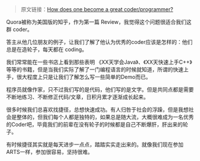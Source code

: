 > 原文链接：[How does one become a great coder/programmer?](https://qr.ae/TUv8zR) 
  
Quora被称为美国版的知乎，作为第一篇 Review，我觉得这个问题很适合我们这群 coder。  
  
答主从他几位朋友的例子，让我们了解了他认为优秀的coder应该是怎样的：他们总是在造轮子，每天都在 coding。  
  
 我们常常能在一些书店上看到那些表明 《XX天学会Java》、《XX天快速上手C++》等等的书籍，但是当我们实际了解了一门编程语言的时候就知道，所谓的快速上手，很大程度上只是让我们了解怎么写一些简单的Demo而已。  
   
 程序员就像作家，只不过我们写的是代码，他们写的是文字。但是共同点都是需要不断地练习、不断修正代码/文章，日积月累才逐渐成长起来。
   
 很多时候我们总喜欢找捷径，总想快速成功。有人归咎于社会的浮躁，但是我想社会是整体的，但我们每个人都是独特的，如果总是随大流，大概很难成为一名优秀的Coder吧，毕竟我们的前辈在没有轮子的时候都是自己不断爆肝，肝出来的轮子。  
   
 有时候捷径其实就是每天进步一点点，踏踏实实走出来的。就像我们现在参加ARTS一样，参加很容易，坚持很难。